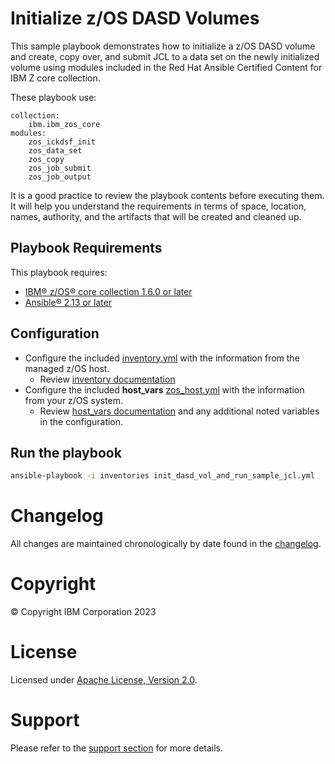 # Initialize z/OS DASD Volumes

This sample playbook demonstrates how to initialize a z/OS DASD volume and
create, copy over, and submit JCL to a data set on the newly initialized volume
using modules included in the Red Hat Ansible Certified Content for IBM Z core 
collection.

These playbook use:

    collection:
        ibm.ibm_zos_core
    modules:
        zos_ickdsf_init
        zos_data_set
        zos_copy
        zos_job_submit
        zos_job_output

It is a good practice to review the playbook contents before executing them.
It will help you understand the requirements in terms of space, location, names,
authority, and the artifacts that will be created and cleaned up.

## Playbook Requirements
This playbook requires:

- [IBM® z/OS® core collection 1.6.0 or later](https://galaxy.ansible.com/ibm/ibm_zos_core)
- [Ansible® 2.13 or later](https://docs.ansible.com/ansible/latest/installation_guide/intro_installation.html)

## Configuration
- Configure the included [inventory.yml](inventories/inventory.yml) with the
  information from the managed z/OS host.
  - Review [inventory documentation](../docs/share/zos_core/configure_inventory.md)
- Configure the included **host_vars** [zos_host.yml](inventories/host_vars/zos_host.yml)
  with the information from your z/OS system.
  - Review [host_vars documentation](../../docs/share/zos_core/configure_host_vars.md)
    and any additional noted variables in the configuration.

## Run the playbook

```bash
ansible-playbook -i inventories init_dasd_vol_and_run_sample_jcl.yml
```

# Changelog
All changes are maintained chronologically by date found in the
[changelog](changelog.yml).

# Copyright
© Copyright IBM Corporation 2023

# License
Licensed under [Apache License,
Version 2.0](https://opensource.org/licenses/Apache-2.0).

# Support
Please refer to the [support section](../../../../README.md#support) for more
details.